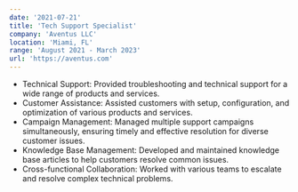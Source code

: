```yaml
---
date: '2021-07-21'
title: 'Tech Support Specialist'
company: 'Aventus LLC'
location: 'Miami, FL'
range: 'August 2021 - March 2023'
url: 'https://aventus.com'
---
```


- Technical Support: Provided troubleshooting and technical support for a wide range of products and services.
- Customer Assistance: Assisted customers with setup, configuration, and optimization of various products and services.
- Campaign Management: Managed multiple support campaigns simultaneously, ensuring timely and effective resolution for diverse customer issues.
- Knowledge Base Management: Developed and maintained knowledge base articles to help customers resolve common issues.
- Cross-functional Collaboration: Worked with various teams to escalate and resolve complex technical problems.
